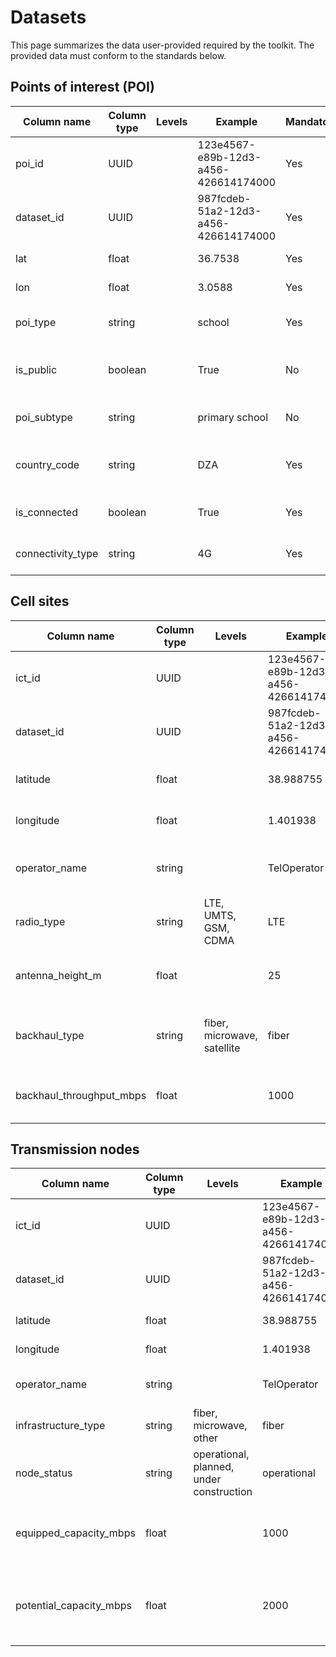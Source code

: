 # Datasets

This page summarizes the data user-provided required by the toolkit. The provided data must conform to the standards below.

## Points of interest (POI)

| Column name | Column type | Levels | Example | Mandatory | Definition |
|------------|-------------|---------|----------|-----------|------------|
| poi_id | UUID | | 123e4567-e89b-12d3-a456-426614174000 | Yes | Unique identifier for the POI |
| dataset_id | UUID | | 987fcdeb-51a2-12d3-a456-426614174000 | Yes | Unique identifier for the dataset |
| lat | float | | 36.7538 | Yes | Latitude coordinate |
| lon | float | | 3.0588 | Yes | Longitude coordinate |
| poi_type | string | | school | Yes | Type of point of interest |
| is_public | boolean | | True | No | Whether the POI is public or private |
| poi_subtype | string | | primary school | No | Specific subtype of the POI |
| country_code | string | | DZA | Yes | ISO 3166-1 alpha-3 country code |
| is_connected | boolean | | True | Yes | Whether the POI has connectivity |
| connectivity_type | string | | 4G | Yes | Type of internet connectivity |

## Cell sites

| Column name | Column type | Levels | Example | Mandatory | Definition |
|------------|-------------|---------|----------|-----------|------------|
| ict_id | UUID | | 123e4567-e89b-12d3-a456-426614174000 | Yes | Cell tower identifier |
| dataset_id | UUID | | 987fcdeb-51a2-12d3-a456-426614174000 | Yes | Unique identifier for the dataset |
| latitude | float | | 38.988755 | Yes | Cell tower geographical latitude |
| longitude | float | | 1.401938 | Yes | Cell tower geographical longitude |
| operator_name | string | | TelOperator | No | Mobile network operator name |
| radio_type | string | LTE, UMTS, GSM, CDMA | LTE | Yes | Type of radio transmission technology |
| antenna_height_m | float | | 25 | Yes | Antenna height on the tower or building |
| backhaul_type | string | fiber, microwave, satellite | fiber | No | Type of backhaul connectivity of the cell tower |
| backhaul_throughput_mbps | float | | 1000 | No | Equipped throughput of the backhaul |

## Transmission nodes

| Column name | Column type | Levels | Example | Mandatory | Definition |
|------------|-------------|---------|----------|-----------|------------|
| ict_id | UUID | | 123e4567-e89b-12d3-a456-426614174000 | Yes | Node identifier |
| dataset_id | UUID | | 987fcdeb-51a2-12d3-a456-426614174000 | Yes | Unique identifier for the dataset |
| latitude | float | | 38.988755 | Yes | Geographical latitude |
| longitude | float | | 1.401938 | Yes | Geographical longitude |
| operator_name | string | | TelOperator | No | Name of the mobile operator |
| infrastructure_type | string | fiber, microwave, other | fiber | Yes | Type of Infrastructure |
| node_status | string | operational, planned, under construction | operational | Yes | Status of the node |
| equipped_capacity_mbps | float | | 1000 | No | Equipped bandwidth ready for use to connect subscribers |
| potential_capacity_mbps | float | | 2000 | No | Total theoretical bandwidth available for subscriber connections |